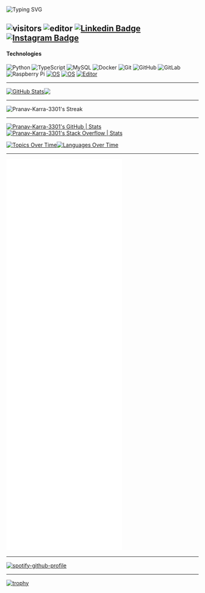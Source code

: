 ![Typing SVG](https://readme-typing-svg.demolab.com?font=Oswald&size=30&duration=3000&pause=70&color=00CDBA&center=true&vCenter=true&multiline=true&repeat=false&random=false&width=650&height=130&lines=%F0%9F%91%8B+Hello!+My+name+is+Pranav+Karra;%F0%9F%93%8DWelcome+to+my+Github+profile!)

![visitors](https://visitor-badge.laobi.icu/badge?page_id=Pranav-Karra-3301.visitor-badge)
![editor](https://img.shields.io/badge/Editor-VS_Code-blue)
[![Linkedin Badge](https://img.shields.io/badge/-pranavkarra-blue?style=flat-square&logo=Linkedin&logoColor=white&link=https://www.linkedin.com/in/pranav-karra-09477228b)](https://www.linkedin.com/in/pranav-karra-09477228b)
[![Instagram Badge](https://img.shields.io/badge/-pranav.karra-purple?style=flat-square&logo=instagram&logoColor=white&link=https://instagram.com/pranav.karra/)](https://instagram.com/pranav.karra)
---
#### Technologies
![Python](https://img.shields.io/badge/-Python-black?style=flat-square&logo=Python)
![TypeScript](https://img.shields.io/badge/-TypeScript-007ACC?style=flat-square&logo=typescript)
![MySQL](https://img.shields.io/badge/-MySQL-black?style=flat-square&logo=mysql)
![Docker](https://img.shields.io/badge/-Docker-black?style=flat-square&logo=docker)
![Git](https://img.shields.io/badge/-Git-black?style=flat-square&logo=git)
![GitHub](https://img.shields.io/badge/-GitHub-181717?style=flat-square&logo=github)
![GitLab](https://img.shields.io/badge/-GitLab-FCA121?style=flat-square&logo=gitlab)
![Raspberry Pi](https://img.shields.io/badge/-Raspberry%20Pi-C51A4A?style=flat-square&logo=Raspberry-Pi)
[![OS](https://img.shields.io/badge/OS-macOS-informational?style=flat-square&logo=apple&logoColor=white)](https://en.wikipedia.org/wiki/MacOS)
[![OS](https://img.shields.io/badge/OS-Linux-informational?style=flat-square&logo=linux&logoColor=white)](https://en.wikipedia.org/wiki/Linux)
[![Editor](https://img.shields.io/badge/Editor-VSCode-blue?style=flat-square&logo=visual-studio-code&logoColor=white)](https://code.visualstudio.com/)

---

<div style="display: flex;">
    <a href="https://github.com/anuraghazra/github-readme-stats">
        <img src="https://github-readme-stats.vercel.app/api?username=Pranav-Karra-3301&theme=transparent&show_icons=true&include_all_commits=true&hide_border=false&count_private=true&card_width=100" alt="GitHub Stats" />
    </a>
    <img src="https://github-readme-stats.vercel.app/api/top-langs/?username=Pranav-Karra-3301&layout=compact&langs_count=10&theme=transparent&hide_title=true&hide_border=false" />
</div>

---

![Pranav-Karra-3301's Streak](https://github-readme-streak-stats.herokuapp.com/?user=Pranav-Karra-3301&theme=transparent&hide_border=false)

---

[![Pranav-Karra-3301's GitHub | Stats](https://stats.quine.sh/Pranav-Karra-3301/github?theme=dark)](https://quine.sh?utm_source=widgets&utm_campaign=Pranav-Karra-3301)
[![Pranav-Karra-3301's Stack Overflow | Stats](https://stats.quine.sh/Pranav-Karra-3301/stack-overflow?theme=dark)](https://quine.sh?utm_source=widgets&utm_campaign=Pranav-Karra-3301)
<div style="display: flex;">
    <a href="https://stats.quine.sh/Pranav-Karra-3301/topics-over-time?theme=dark">
        <img src="https://stats.quine.sh/Pranav-Karra-3301/topics-over-time?theme=dark&width=200" alt="Topics Over Time" />
    </a>
    <a href="https://stats.quine.sh/Pranav-Karra-3301/languages-over-time?theme=dark">
        <img src="https://stats.quine.sh/Pranav-Karra-3301/languages-over-time?theme=dark&width=200" alt="Languages Over Time" />
    </a>
</div>

---
![Metrics](/github-metrics.svg)

---
[![spotify-github-profile](https://spotify-github-profile.vercel.app/api/view?uid=31upcnx4lq5jkxajpswotik5wnuu&cover_image=true&theme=novatorem&show_offline=false&background_color=121212&interchange=true&bar_color=53b14f&bar_color_cover=false)](https://spotify-github-profile.vercel.app/api/view?uid=31upcnx4lq5jkxajpswotik5wnuu&redirect=true)

---

[![trophy](https://github-profile-trophy.vercel.app/?username=Pranav-Karra-3301-ma&theme=onedark)](https://github.com/ryo-ma/github-profile-trophy)
